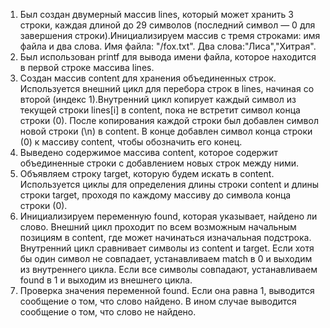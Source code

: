 1. Был создан двумерный массив lines, который может хранить 3 строки, каждая длиной до 29 символов (последний символ — 0 для завершения 
строки).Инициализируем массив с тремя строками: имя файла и два слова. Имя файла: "/fox.txt". Два слова:"Лиса","Хитрая".
2. Был использован printf для вывода имени файла, которое находится в первой строке массива lines.
3. Создан массив content для хранения объединенных строк.
Используется внешний цикл для перебора строк в lines, начиная со второй (индекс 
1).Внутренний цикл копирует каждый символ из текущей строки lines[i] в content, пока не встретит символ конца строки (0).
После копирования каждой строки был добавлен символ новой строки (\n) в content. В конце 
добавлен символ конца строки (0) к массиву content, чтобы обозначить его конец.
4. Выведено содержимое массива content, которое  содержит объединенные строки с добавлением новых строк между ними.
5. Объявляем строку target, которую будем искать в content. Используется циклы для определения длины строки content и длины строки target, проходя по каждому массиву до символа конца строки (0).
6. Инициализируем переменную found, которая указывает, найдено ли слово. Внешний цикл проходит по всем возможным начальным позициям в content, где может начинаться изначальная подстрока. Внутренний цикл сравнивает символы из content и target. Если хотя бы один символ не совпадает, устанавливаем match в 0 и выходим из внутреннего цикла. Если все символы совпадают, устанавливаем found в 1 и выходим из внешнего цикла.
7. Проверка значения переменной found. Если она равна 1, выводится сообщение о том, что слово найдено. В 
ином случае выводится сообщение о том, что слово не найдено.
